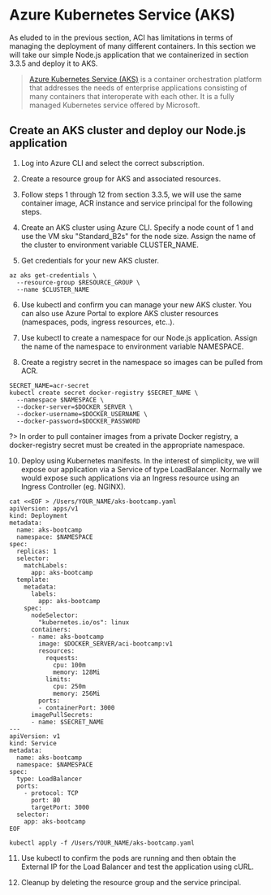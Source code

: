 # Azure Kubernetes Service (AKS)

As eluded to in the previous section, ACI has limitations in terms of managing the deployment of many different containers. In this section we will take our simple Node.js application that we containerized in section 3.3.5 and deploy it to AKS.

> [Azure Kubernetes Service (AKS)](https://azure.microsoft.com/en-ca/services/kubernetes-service/) is a container orchestration platform that addresses the needs of enterprise applications consisting of many containers that interoperate with each other. It is a fully managed Kubernetes service offered by Microsoft.

## Create an AKS cluster and deploy our Node.js application

1. Log into Azure CLI and select the correct subscription.

2. Create a resource group for AKS and associated resources.

3. Follow steps 1 through 12 from section 3.3.5, we will use the same container image, ACR instance and service principal for the following steps.

4. Create an AKS cluster using Azure CLI. Specify a node count of 1 and use the VM sku "Standard_B2s" for the node size. Assign the name of the cluster to environment variable CLUSTER_NAME.

5. Get credentials for your new AKS cluster.

```
az aks get-credentials \
  --resource-group $RESOURCE_GROUP \
  --name $CLUSTER_NAME
```

6. Use kubectl and confirm you can manage your new AKS cluster. You can also use Azure Portal to explore AKS cluster resources (namespaces, pods, ingress resources, etc..).

7. Use kubectl to create a namespace for our Node.js application. Assign the name of the namespace to environment variable NAMESPACE.

8. Create a registry secret in the namespace so images can be pulled from ACR.

```
SECRET_NAME=acr-secret
kubectl create secret docker-registry $SECRET_NAME \
  --namespace $NAMESPACE \
  --docker-server=$DOCKER_SERVER \
  --docker-username=$DOCKER_USERNAME \
  --docker-password=$DOCKER_PASSWORD
```

?> In order to pull container images from a private Docker registry, a docker-registry secret must be created in the appropriate namespace.

10. Deploy using Kubernetes manifests. In the interest of simplicity, we will expose our application via a Service of type LoadBalancer. Normally we would expose such applications via an Ingress resource using an Ingress Controller (eg. NGINX).

```
cat <<EOF > /Users/YOUR_NAME/aks-bootcamp.yaml
apiVersion: apps/v1
kind: Deployment
metadata:
  name: aks-bootcamp
  namespace: $NAMESPACE
spec:
  replicas: 1
  selector:
    matchLabels:
      app: aks-bootcamp
  template:
    metadata:
      labels:
        app: aks-bootcamp
    spec:
      nodeSelector:
        "kubernetes.io/os": linux
      containers:
      - name: aks-bootcamp
        image: $DOCKER_SERVER/aci-bootcamp:v1
        resources:
          requests:
            cpu: 100m
            memory: 128Mi
          limits:
            cpu: 250m
            memory: 256Mi
        ports:
        - containerPort: 3000
      imagePullSecrets:
      - name: $SECRET_NAME
---
apiVersion: v1
kind: Service
metadata:
  name: aks-bootcamp
  namespace: $NAMESPACE
spec:
  type: LoadBalancer
  ports:
    - protocol: TCP
      port: 80
      targetPort: 3000
  selector:
    app: aks-bootcamp
EOF
```

```
kubectl apply -f /Users/YOUR_NAME/aks-bootcamp.yaml
```

11. Use kubectl to confirm the pods are running and then obtain the External IP for the Load Balancer and test the application using cURL.

12. Cleanup by deleting the resource group and the service principal.
